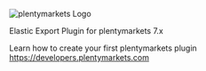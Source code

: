 ![plentymarkets Logo](http://www.plentymarkets.eu/layout/pm/images/logo/plentymarkets-logo.jpg)

Elastic Export Plugin for plentymarkets 7.x

Learn how to create your first plentymarkets plugin https://developers.plentymarkets.com
